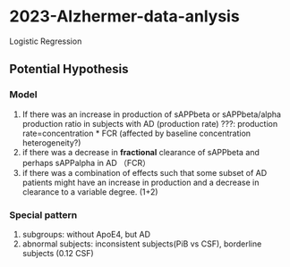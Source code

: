 # 2023-Alzhermer-data-anlysis
Logistic Regression

## Potential Hypothesis
### Model
1. If there was an increase in production of sAPPbeta or sAPPbeta/alpha production ratio in subjects with AD (production rate) ???: production rate=concentration * FCR (affected by baseline concentration heterogeneity?)
2. if there was a decrease in **fractional** clearance of sAPPbeta and perhaps sAPPalpha in AD （FCR）
3. if there was a combination of effects such that some subset of AD patients might have an increase in production and a decrease in clearance to a variable degree. (1+2)

### Special pattern
1. subgroups: without ApoE4, but AD
2. abnormal subjects: inconsistent subjects(PiB vs CSF), borderline subjects (0.12 CSF) 
